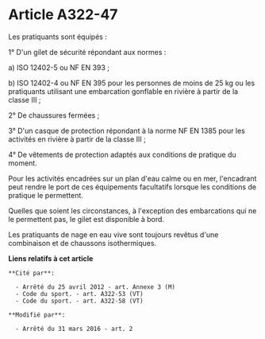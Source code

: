 # Article A322-47

Les pratiquants sont équipés :

1° D'un gilet de sécurité répondant aux normes :

a) ISO 12402-5 ou NF EN 393 ;

b) ISO 12402-4 ou NF EN 395 pour les personnes de moins de 25 kg ou les pratiquants utilisant une embarcation gonflable en
rivière à partir de la classe III ;

2° De chaussures fermées ;

3° D'un casque de protection répondant à la norme NF EN 1385 pour les activités en rivière à partir de la classe III ;

4° De vêtements de protection adaptés aux conditions de pratique du moment.

Pour les activités encadrées sur un plan d'eau calme ou en mer, l'encadrant peut rendre le port de ces équipements
facultatifs lorsque les conditions de pratique le permettent.

Quelles que soient les circonstances, à l'exception des embarcations qui ne le permettent pas, le gilet est disponible à
bord.

Les pratiquants de nage en eau vive sont toujours revêtus d'une combinaison et de chaussons isothermiques.

**Liens relatifs à cet article**

	**Cité par**:

	  - Arrêté du 25 avril 2012 - art. Annexe 3 (M)
	  - Code du sport. - art. A322-53 (VT)
	  - Code du sport. - art. A322-58 (VT)

	**Modifié par**:

	  - Arrêté du 31 mars 2016 - art. 2
